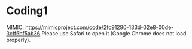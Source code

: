 # Coding1

MIMIC: https://mimicproject.com/code/2fc91290-133d-02e8-00de-3cff5bf5ab36
Please use Safari to open it (Google Chrome does not load properly).
